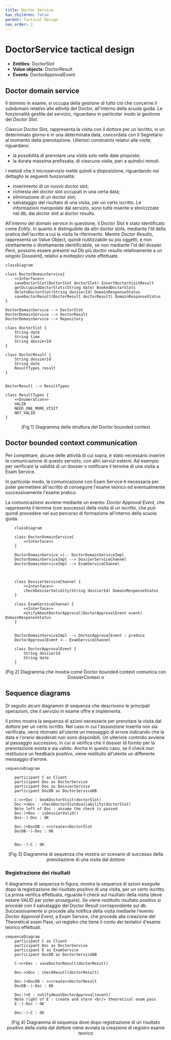 ```yaml
---
title: Doctor Service 
has_children: false
parent: Tactical Design
nav_order: 2
---
```



# DoctorService tactical design

- **Entities**: DoctorSlot
- **Value objects**: DoctorResult
- **Events**: DoctorApprovalEvent
  
<!-- <a href="#domain">figura</a> -->


## Doctor domain service

Il dominio in esame, si occupa della gestione di tutto ciò che concerne il subdomain relativo alle attività del Doctor, all'interno della scuola guida. Le funzionalità gestite dal servizio, riguardano in particolar modo la gestione dei _Doctor Slot_.

Ciascun Doctor Slot, rappresenta la visita con il dottore per un Iscritto, in un determinato giorno e in una determinata data, concordata con il Segretario al momento della prenotazione. Ulteriori constraints relativi alle visite, riguardano:
- la possibilità di prenotare una visita solo nelle date proposte;
- la durata massima prefissata, di ciascuna visita, pari a quindici minuti.

I metodi che il microservizio mette quindi a disposizione, riguardando nel dettaglio le seguenti funzionalità:
- inserimento di un nuovo doctor slot;
- richiesta dei doctor slot occupati in una certa data;
- eliminazione di un doctor slot;
- salvataggio del risultato di una visita, per un certo iscritto.
Le informazioni manipolate dal servizio, sono tutte inserite e storicizzate nel db, dai doctor slot ai doctor results.

All'interno del domain service in questione, il Doctor Slot è stato identificato come _Entity_, in quanto è distinguibile da altri doctor slots, mediante l'Id della pratica dell'iscritto a cui la visita fa riferimento.
Mentre _Doctor Results_, rappresenta un Value Object, quindi riutilizzabile su più oggetti, e non strettamente o direttamente identificabile, se non mediante l'id del dossier. Però, possono essere presenti sul Db più doctor results relativamente a un singolo DossierId, relativi a molteplici visite effettuate.

<div id="class-domain" align="center"></div>

```mermaid
classDiagram 

class DoctorDomainService{
    <<Interface>>
    saveDoctorSlot(DoctorSlot doctorSlot) InsertDoctorVisitResult
    getOccupiedDoctorSlots(String date) BookedDoctorSlots
    deleteDoctorSlot(String dossierId) DomainResponseStatus
    saveDoctorResult(DoctorResult doctorResult) DomainResponseStatus
}

DoctorDomainService --> DoctorSlot
DoctorDomainService --> DoctorResult
DoctorDomainService --> Repository

class DoctorSlot {
    String date
    String time
    String dossierId
}

class DoctorResult {
    String dossierId
    String date
    ResultTypes result
}


DoctorResult --> ResultTypes

class ResultTypes {
    <<Enumeration>>
    VALID
    NEED_ONE_MORE_VISIT
    NOT_VALID
}
```
<p align="center">[Fig 1] Diagramma della struttura del Doctor bounded context</p>

## Doctor bounded context communication

Per completare, alcune delle attività di cui sopra, è stato necessario inserire la comunicazione di questo servizio, con altri servizi esterni. Ad esempio per verificare la validità di un dossier o notificare il termine di una visita a Exam Service.

In particolar modo, la comunicazione con Exam Service è necessaria per poter permettere all'iscritto di conseguire l'esame teorico ed eventualmente successivamente l'esame pratico.

La comunicazione avviene mediante un evento: _Doctor Approval Event_, che rappresenta il termine (con successo) della visita di un iscritto, che può quindi procedere nel suo percorso di formazione all'interno della scuola guida.

<div id="class-communication"></div>

```mermaid
    classDiagram

    class DoctorDomainService{
        <<Interface>>
    }

    DoctorDomainService <|-- DoctorDomainServiceImpl
    DoctorDomainServiceImpl --> DossierServiceChannel
    DoctorDomainServiceImpl --> ExamServiceChannel 



    class DossierServiceChannel {
        <<Interface>>
        checkDossierValidity(String dossierId) DomainResponseStatus
    }

    class ExamServiceChannel {
        <<Interface>>
        notifyAboutDoctorApproval(DoctorApprovalEvent event) DomainResponseStatus
    }


    DoctorDomainServiceImpl --> DoctorApprovalEvent : produce
    DoctorApprovalEvent <-- ExamServiceChannel

    class DoctorApprovalEvent {
        String dossierId
        String date
    }

```

<p align="center">[Fig 2] Diagramma che mostra come Doctor bounded context comunica con DossierContext e </p>

## Sequence diagrams

Di seguito alcuni diagrammi di sequenza che descrivono le principali operazioni, che il servizio in esame offre e implementa.

Il primo mostra la sequenza di azioni necessarie per prenotare la visita dal dottore per un certo iscritto. Nel caso in cui l'assunzione inserita non sia verificata, verrà ritornato all'utente un messaggio di errore indicando che la data e l'orario desiderati non sono disponibili. Un ulteriore controllo avviene al passaggio successivo, in cui si verifica che il dossier Id fornito per la prenotazione esista e sia valido. Anche in questo caso, se il check non restituisce un feedback positivo, viene restituito all'utente un differente messaggio d'errore.

<div id="sequence_dossier"></div>

```mermaid
sequenceDiagram 

    participant C as Client
    participant Doc as DoctorService
    participant Dos as DossierService
    participant DocDB as DoctorServiceDB

    C->>+Doc : bookDoctorVisit(doctorSlot)
    Doc->>Doc : checkDoctorSlotAvailability(doctorSlot)
    Note left of Doc : assume the check is passed
    Doc-)+Dos : isDossierValid()
    Dos--)-Doc : OK

    Doc-)+DocDB : <<create>>DoctorSlot
    DocDB--)-Doc : OK


    Doc--)-C : OK
```
<p align="center">[Fig 3] Diagramma di sequenza che mostra un scenario di successo della prenotazione di una visita dal dottore</p>


### Registrazione dei risultati 

Il diagramma di sequenza in figura, mostra la sequenza di azioni eseguite dopo la registrazione del risultato positivo di una visita, per un certo iscritto.
La prima verifica effettuata, riguarda il check sul risultato della visita (deve essere VALID per poter proseguire).
Se viene restituito risultato positivo si procede con il salvataggio del Doctor Result corrispondente sul db.
Successivamente si procede alla notifica della visita mediante l'evento _Doctor Approval Event_, a Exam Service, che procede alla creazione del Theoretical exam Pass, un registro che tiene il conto dei tentativi d'esame teorico effettuati.

<div id="sequence_exam"></div>

```mermaid
sequenceDiagram
    participant C as Client
    participant Doc as DoctorService
    participant E as ExamService
    participant DocDB as DoctorServiceDB

    C->>+Doc : saveDoctorResult(doctorResutl)

    Doc->>Doc : checkResutl(doctorResult)

    Doc-)+DocDB : <<create>>DoctorResult
    DocDB--)-Doc : OK

    Doc-)+E : notifyAboutDoctorApproval(event)
    Note right of E : create and store <br/> theoretical exam pass
    E--)-Doc : OK

    Doc--)-C : OK

```
<p align="center">[Fig 4] Diagramma di sequenza dove dopo registrazione di un risultato positivo della visita dal dottore viene avviata la creazione di registro esame teorico </p>